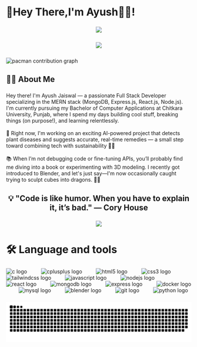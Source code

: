 <h1 align="left">👋Hey There,I'm Ayush👨‍💻!</h1>

###

<div align="center">
  <img height="300" src="https://raw.githubusercontent.com/sagar-viradiya/sagar-viradiya/master/resources/banner.png"  />
</div>

###

<div align="center">
  <img src="https://profile-counter.glitch.me/AyushhhJaiswal/count.svg?"  />
</div>

###

<picture>
  <source media="(prefers-color-scheme: dark)" srcset="https://raw.githubusercontent.com/AyushhhJaiswal/AyushhhJaiswal/output/pacman-contribution-graph-dark.svg">
  <source media="(prefers-color-scheme: light)" srcset="https://raw.githubusercontent.com/AyushhhJaiswal/AyushhhJaiswal/output/pacman-contribution-graph.svg">
  <img alt="pacman contribution graph" src="https://raw.githubusercontent.com/AyushhhJaiswal/AyushhhJaiswal/output/pacman-contribution-graph.svg">
</picture>

###

<h2 align="left">👨‍💻  About Me</h2>

###

<p align="left">Hey there! I'm Ayush Jaiswal — a passionate Full Stack Developer specializing in the MERN stack (MongoDB, Express.js, React.js, Node.js).<br> I'm currently pursuing my Bachelor of Computer Applications at Chitkara University, Punjab, where I spend my days building cool stuff, breaking things (on purpose!), and learning relentlessly.<br><br>🚀 Right now, I'm working on an exciting AI-powered project that detects plant diseases and suggests accurate, real-time remedies — a small step toward combining tech with sustainability 🌱🤖<br><br>📚 When I’m not debugging code or fine-tuning APIs, you’ll probably find me diving into a book or experimenting with 3D modeling. I recently got introduced to Blender, and let's just say—I'm now occasionally caught trying to sculpt cubes into dragons. 🐉✨</p>

###

<h2 align="center">💡 "Code is like humor. When you have to explain it, it’s bad." — Cory House</h2>

###

<div align="center">
  <img height="140" src="https://media.giphy.com/media/M9gbBd9nbDrOTu1Mqx/giphy.gif"  />
</div>

###

<h1 align="left">🛠 Language and tools</h1>

###

<div align="left">
  <img src="https://cdn.jsdelivr.net/gh/devicons/devicon/icons/c/c-original.svg" height="57" alt="c logo"  />
  <img width="30" />
  <img src="https://cdn.jsdelivr.net/gh/devicons/devicon/icons/cplusplus/cplusplus-original.svg" height="57" alt="cplusplus logo"  />
  <img width="30" />
  <img src="https://cdn.jsdelivr.net/gh/devicons/devicon/icons/html5/html5-original.svg" height="57" alt="html5 logo"  />
  <img width="30" />
  <img src="https://cdn.jsdelivr.net/gh/devicons/devicon/icons/css3/css3-original.svg" height="57" alt="css3 logo"  />
  <img width="30" />
  <img src="https://cdn.jsdelivr.net/gh/devicons/devicon/icons/tailwindcss/tailwindcss-original-wordmark.svg" height="57" alt="tailwindcss logo"  />
  <img width="30" />
  <img src="https://cdn.jsdelivr.net/gh/devicons/devicon/icons/javascript/javascript-original.svg" height="57" alt="javascript logo"  />
  <img width="30" />
  <img src="https://cdn.jsdelivr.net/gh/devicons/devicon/icons/nodejs/nodejs-original.svg" height="57" alt="nodejs logo"  />
  <img width="30" />
  <img src="https://cdn.jsdelivr.net/gh/devicons/devicon/icons/react/react-original.svg" height="57" alt="react logo"  />
  <img width="30" />
  <img src="https://cdn.jsdelivr.net/gh/devicons/devicon/icons/mongodb/mongodb-original.svg" height="57" alt="mongodb logo"  />
  <img width="30" />
  <img src="https://cdn.jsdelivr.net/gh/devicons/devicon/icons/express/express-original.svg" height="57" alt="express logo"  />
  <img width="30" />
  <img src="https://cdn.jsdelivr.net/gh/devicons/devicon/icons/docker/docker-original.svg" height="57" alt="docker logo"  />
  <img width="30" />
  <img src="https://cdn.jsdelivr.net/gh/devicons/devicon/icons/mysql/mysql-original.svg" height="57" alt="mysql logo"  />
  <img width="30" />
  <img src="https://cdn.jsdelivr.net/gh/devicons/devicon/icons/blender/blender-original.svg" height="57" alt="blender logo"  />
  <img width="30" />
  <img src="https://cdn.jsdelivr.net/gh/devicons/devicon/icons/git/git-original.svg" height="57" alt="git logo"  />
  <img width="30" />
  <img src="https://cdn.jsdelivr.net/gh/devicons/devicon/icons/python/python-original.svg" height="57" alt="python logo"  />
</div>

###

<img src="https://raw.githubusercontent.com/Platane/snk/output/github-contribution-grid-snake.svg" />

###
